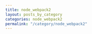```yaml
---
title: node_webpack2
layout: posts_by_category
categories: node_webpack2
permalink: "/category/node_webpack2"
---
```


